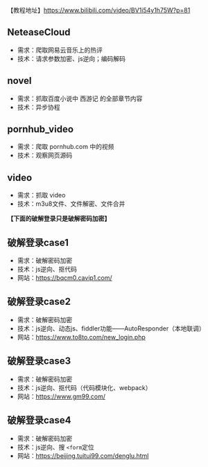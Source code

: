 【教程地址】https://www.bilibili.com/video/BV1i54y1h75W?p=81

## NeteaseCloud
- 需求：爬取网易云音乐上的热评
- 技术：请求参数加密、js逆向；编码解码

## novel
- 需求：抓取百度小说中 西游记 的全部章节内容
- 技术：异步协程

## pornhub_video
- 需求：爬取 pornhub.com 中的视频
- 技术：观察网页源码

## video
- 需求：抓取 video
- 技术：m3u8文件、文件解密、文件合并

**【下面的破解登录只是破解密码加密】**
## 破解登录case1
- 需求：破解密码加密
- 技术：js逆向、抠代码
- 网站：https://bqcm0.cavip1.com/

## 破解登录case2
- 需求：破解密码加密
- 技术：js逆向、动态js、fiddler功能——AutoResponder（本地联调）
- 网站：https://www.to8to.com/new_login.php

## 破解登录case3
- 需求：破解密码加密
- 技术：js逆向、抠代码（代码模块化、webpack）
- 网站：https://www.gm99.com/

## 破解登录case4
- 需求：破解密码加密
- 技术：js逆向、搜 `<form`定位
- 网站：https://beijing.tuitui99.com/denglu.html
